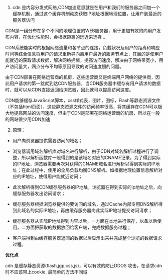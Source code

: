 1. cdn 是内容分发式网络,CDN加速意思就是在用户和我们的服务器之间加一个缓存机制，通过这个缓存机制动态获取IP地址根据地理位置，让用户到最近的服务器访问
   
  CDN是一组分布在多个不同的地理位置的WEB服务器，用于更加有效的向用户发布内容，在优化性能时，会根据距离的远近来选择 。

CDN系统能实时的根据网络流量和各节点的连接，负载状况及用户的距离和响应时间等综合信息将用户的请求重新导向离用户最近的服务节点上，其目的是使用户能就近的获取请求数据，解决网络拥堵，提高访问速度，解决由于网络带宽小，用户访问量大，网点分布不均等原因导致的访问速度慢的问题。

由于CDN部署在网络运营商的机房，这些运营商又是终端用户网络的提供商，因此用户请求的第一跳就到达CDN服务器，当CDN服务器中缓存有用户请求的数据时，就可以从CDN直接返回给浏览器，因此就可以提高访问速度。

CDN能够缓存JavaScript脚本，css样式表，图片，图标，Flash等静态资源文件（不包括html页面），这些静态资源文件的访问频率很高，将其缓存在CDN可以极大地提高网站的访问速度，但由于CDN是部署在网络运营商的机房，所以在一般的网站很少用CDN加速


2. 原理：
   
+ 用户向浏览器提供需要访问的域名；

+ 浏览器调用域名解析库对域名进行解析，由于CDN对域名解析过程进行了调整，所以解析函数库一般得到的是该域名对应的CNAME记录，为了得到实际的IP地址，浏览器需要再次对获得的CNAME域名进行解析以得到实际的IP地址；在此过程中，使用的全局负载均衡DNS解析。如根据地理位置信息解析对应的IP地址，使得用户能就近访问；

+ 此次解析得到CDN缓存服务器的IP地址，浏览器在得到实际的ip地址之后，向缓存服务器发出访问请求；

+ 缓存服务器根据浏览器提供的要访问的域名，通过Cache内部专用DNS解析得到此域名的实际IP地址，再由缓存服务器向此实际IP地址提交访问请求；

+ 缓存服务器从实际IP地址得到内容以后，一方面在本地进行保存，以备以后使用，二方面把获取的数据放回给客户端，完成数据服务过程；

+ 客户端得到由缓存服务器返回的数据以后显示出来并完成整个浏览的数据请求过程。



**优化点**

 cdn 是缓存静态资源(flash,jgp,css,js)，可以有效的防止DDOS 攻击，在请求cdn 时不应该带上cookie, 最简单的方法不同域